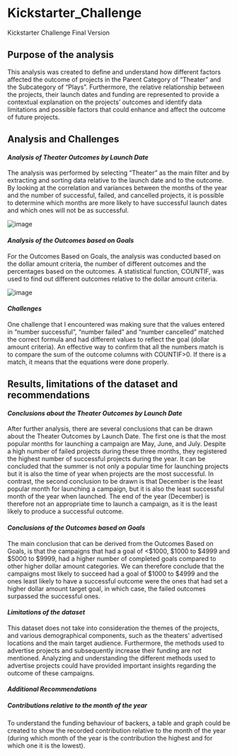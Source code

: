 # Kickstarter_Challenge
Kickstarter Challenge Final Version


## **Purpose of the analysis**

This analysis was created to define and understand how different factors affected the outcome of projects in the Parent Category of “Theater” and the Subcategory of “Plays”. Furthermore, the relative relationship between the projects, their launch dates and funding are represented to provide a contextual explanation on the projects’ outcomes and identify data limitations and possible factors that could enhance and affect the outcome of future projects.

## **Analysis and Challenges**

####  *Analysis of Theater Outcomes by Launch Date*

The analysis was performed by selecting “Theater” as the main filter and by extracting and sorting data relative to the launch date and to the outcome. By looking at the correlation and variances between the months of the year and the number of successful, failed, and cancelled projects, it is possible to determine which months are more likely to have successful launch dates and which ones will not be as successful. 

![image](https://user-images.githubusercontent.com/75655852/103191341-a2e8ce00-48a2-11eb-9991-acd0a41d1194.png)

####  *Analysis of the Outcomes based on Goals*

For the Outcomes Based on Goals, the analysis was conducted based on the dollar amount criteria, the number of different outcomes and the percentages based on the outcomes. A statistical function, COUNTIF, was used to find out different outcomes relative to the dollar amount criteria. 

![image](https://user-images.githubusercontent.com/75655852/103191390-cc095e80-48a2-11eb-93fc-c576d086cc1e.png)

####  *Challenges*

One challenge that I encountered was making sure that the values entered in “number successful”, “number failed” and “number cancelled” matched the correct formula and had different values to reflect the goal (dollar amount criteria). An effective way to confirm that all the numbers match is to compare the sum of the outcome columns with COUNTIF>0. If there is a match, it means that the equations were done properly. 

## **Results, limitations of the dataset and recommendations**

####  *Conclusions about the Theater Outcomes by Launch Date*

After further analysis, there are several conclusions that can be drawn about the Theater Outcomes by Launch Date. The first one is that the most popular months for launching a campaign are May, June, and July. Despite a high number of failed projects during these three months, they registered the highest number of successful projects during the year. It can be concluded that the summer is not only a popular time for launching projects but it is also the time of year when projects are the most successful. In contrast, the second conclusion to be drawn is that December is the least popular month for launching a campaign, but it is also the least successful month of the year when launched. The end of the year (December) is therefore not an appropriate time to launch a campaign, as it is the least likely to produce a successful outcome.

####  *Conclusions of the Outcomes based on Goals*

The main conclusion that can be derived from the Outcomes Based on Goals, is that the campaigns that had a goal of <$1000, $1000 to $4999 and $5000 to $9999, had a higher number of completed goals compared to other higher dollar amount categories. We can therefore conclude that the campaigns most likely to succeed had a goal of $1000 to $4999 and the ones least likely to have a successful outcome were the ones that had set a higher dollar amount target goal, in which case, the failed outcomes surpassed the successful ones. 

####  *Limitations of the dataset*

This dataset does not take into consideration the themes of the projects, and various demographical components, such as the theaters' advertised locations and the main target audience. Furthermore, the methods used to advertise projects and subsequently increase their funding are not mentioned. Analyzing and understanding the different methods used to advertise projects could have provided important insights regarding the outcome of these campaigns.

####  *Additional Recommendations*
##### Contributions relative to the month of the year

To understand the funding behaviour of backers, a table and graph could be created to show the recorded contribution relative to the month of the year (during which month of the year is the contribution the highest and for which one it is the lowest).
